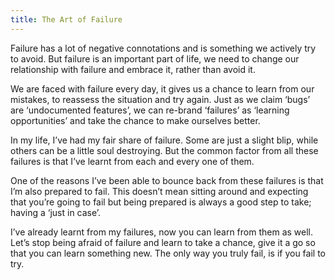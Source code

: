 ```yaml
---
title: The Art of Failure
---
```

Failure has a lot of negative connotations and is something we actively try to avoid. But failure is an important part of life, we need to change our relationship with failure and embrace it, rather than avoid it.

We are faced with failure every day, it gives us a chance to learn from our mistakes, to reassess the situation and try again. Just as we claim ‘bugs’ are ‘undocumented features’, we can re-brand ‘failures’ as ‘learning opportunities’ and take the chance to make ourselves better.

In my life, I’ve had my fair share of failure. Some are just a slight blip, while others can be a little soul destroying. But the common factor from all these failures is that I’ve learnt from each and every one of them.

One of the reasons I’ve been able to bounce back from these failures is that I’m also prepared to fail. This doesn’t mean sitting around and expecting that you’re going to fail but being prepared is always a good step to take; having a ‘just in case’.

I’ve already learnt from my failures, now you can learn from them as well. Let’s stop being afraid of failure and learn to take a chance, give it a go so that you can learn something new. The only way you truly fail, is if you fail to try.